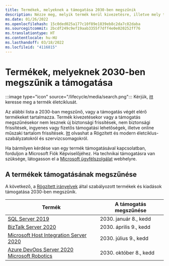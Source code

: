 ```yaml
---
title: Termékek, melyeknek a támogatása 2030-ben megszűnik
description: Nézze meg, melyik termék kerül kivezetésre, illetve mely termékek támogatása szűnik meg vagy kerül át az általános támogatásból a kiterjesztett támogatásba 2030-ben.
ms.date: 01/26/2022
ms.openlocfilehash: 15c0ded025a177c10f89e1839eb8c2da7c82daba
ms.sourcegitcommit: 2bcdf249c9ef19aab3355f7dff4e0e020252ff76
ms.translationtype: HT
ms.contentlocale: hu-HU
ms.lasthandoff: 03/18/2022
ms.locfileid: "4116815"
---
```

# <a name="products-ending-support-in-2030"></a>Termékek, melyeknek 2030-ben megszűnik a támogatása

:::image type="icon" source="/lifecycle/media/search.png":::
Kérjük, [itt](/lifecycle/products/) keresse meg a termék életciklusát.

Az alábbi lista a 2030-ban megszűnő, vagy a támogatás végét elérő termékeket tartalmazza. Termék kivezetésekor vagy a támogatás megszűnésekor nem lesznek új biztonsági frissítések, nem biztonsági frissítések, ingyenes vagy fizetős támogatási lehetőségek, illetve online műszaki tartalom frissítések. [Itt](/lifecycle/overview/product-end-of-support-overview) olvashat a Rögzített és modern életciklus-szabályzatokról és szervizcsomagokról.

Ha bármilyen kérdése van egy termék támogatásával kapcsolatban, forduljon a Microsoft Fiók Képviselőjéhez. Ha technikai támogatásra van szüksége, látogasson el a [Microsoft ügyfélszolgálat](https://support.microsoft.com/contactus/?ws=support) webhelyre.





## <a name="products-reaching-end-of-support"></a>A termékek támogatásának megszűnése

A következő, a [Rögzített irányelvek](/lifecycle/policies/fixed) által szabályozott termékek és kiadások támogatása 2030-ben megszűnik.

| Termék | A támogatás megszűnése |
| --- | --- |
| [SQL Server 2019](/lifecycle/products/sql-server-2019?branch=live)<br> | 2030. január 8., kedd |
| [BizTalk Server 2020](/lifecycle/products/biztalk-server-2020?branch=live)<br> | 2030. április 9., kedd |
| [Microsoft Host Integration Server 2020](/lifecycle/products/microsoft-host-integration-server-2020?branch=live)<br> | 2030. július 9., kedd |
| [Azure DevOps Server 2020](/lifecycle/products/azure-devops-server-2020?branch=live)<br>[Microsoft Robotics](/lifecycle/products/microsoft-robotics?branch=live)<br> | 2030. október 8., kedd |


